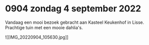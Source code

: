 # 0904 zondag 4 september 2022
Vandaag een mooi bezoek gebracht aan Kasteel Keukenhof in Lisse. Prachtige tuin met een mooie dahlia's.

![[IMG_20220904_105630.jpg]]